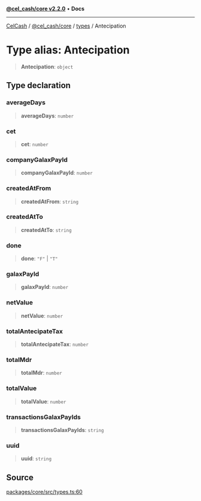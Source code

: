 [**@cel_cash/core v2.2.0**](../../README.md) • **Docs**

***

[CelCash](../../../../packages.md) / [@cel\_cash/core](../../README.md) / [types](../README.md) / Antecipation

# Type alias: Antecipation

> **Antecipation**: `object`

## Type declaration

### averageDays

> **averageDays**: `number`

### cet

> **cet**: `number`

### companyGalaxPayId

> **companyGalaxPayId**: `number`

### createdAtFrom

> **createdAtFrom**: `string`

### createdAtTo

> **createdAtTo**: `string`

### done

> **done**: `"F"` \| `"T"`

### galaxPayId

> **galaxPayId**: `number`

### netValue

> **netValue**: `number`

### totalAntecipateTax

> **totalAntecipateTax**: `number`

### totalMdr

> **totalMdr**: `number`

### totalValue

> **totalValue**: `number`

### transactionsGalaxPayIds

> **transactionsGalaxPayIds**: `string`

### uuid

> **uuid**: `string`

## Source

[packages/core/src/types.ts:60](https://github.com/Pyxlab/celcash/blob/9e2eeefc75067a4b86d18d5bb144eb4446f097c2/packages/core/src/types.ts#L60)
